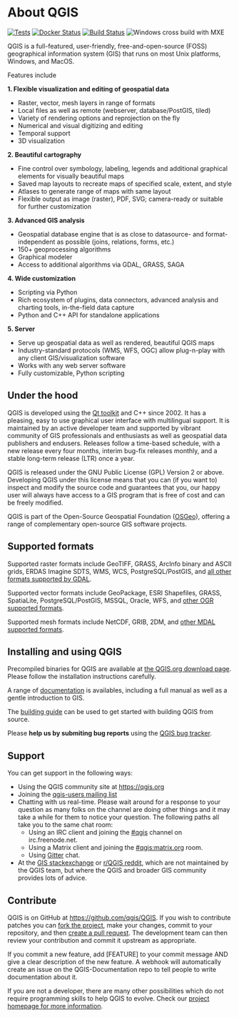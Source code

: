 # About QGIS

[![Tests](https://github.com/qgis/QGIS/workflows/QGIS%20tests/badge.svg)](https://github.com/qgis/QGIS/actions?query=workflow%3A%22QGIS+tests%22)
[![Docker Status](https://img.shields.io/docker/automated/qgis/qgis.svg)](https://hub.docker.com/r/qgis/qgis/tags)
[![Build Status](https://dev.azure.com/qgis/QGIS/_apis/build/status/qgis.QGIS?branchName=master)](https://dev.azure.com/qgis/QGIS/_build/latest?definitionId=1&branchName=master)
![Windows cross build with MXE](https://github.com/qgis/QGIS/workflows/Windows%20cross%20build%20with%20MXE/badge.svg)

QGIS is a full-featured, user-friendly, free-and-open-source (FOSS) geographical 
information system (GIS) that runs on most Unix platforms, Windows, and MacOS.

Features include

**1. Flexible visualization and editing of geospatial data**
* Raster, vector, mesh layers in range of formats
* Local files as well as remote (webserver, database/PostGIS, tiled)
* Variety of rendering options and reprojection on the fly
* Numerical and visual digitizing and editing
* Temporal support
* 3D visualization

**2. Beautiful cartography**
* Fine control over symbology, labeling, legends and additional graphical elements for visually beautiful maps
* Saved map layouts to recreate maps of specified scale, extent, and style
* Atlases to generate range of maps with same layout
* Flexible output as image (raster), PDF, SVG; camera-ready or suitable for further customization 

**3. Advanced GIS analysis**
* Geospatial database engine that is as close to datasource- and format-independent as possible (joins, relations, forms, etc.)
* 150+ geoprocessing algorithms
* Graphical modeler
* Access to additional algorithms via GDAL, GRASS, SAGA

**4. Wide customization**
* Scripting via Python
* Rich ecosystem of plugins, data connectors, advanced analysis and charting tools, in-the-field data capture
* Python and C++ API for standalone applications

**5. Server**
* Serve up geospatial data as well as rendered, beautiful QGIS maps
* Industry-standard protocols (WMS, WFS, OGC) allow plug-n-play with any client GIS/visualization software
* Works with any web server software
* Fully customizable, Python scripting

## Under the hood

QGIS is developed using the [Qt toolkit](https://qt.io) and C++ since 2002.  It has a pleasing, easy to use graphical
user interface with multilingual support. It is maintained by an active developer team and supported by vibrant community of GIS professionals and enthusiasts as well as geospatial data publishers and endusers. Releases follow a time-based schedule, with a new release every four months, interim bug-fix releases monthly, and a stable long-term release (LTR) once a year.

QGIS is released under the GNU Public License (GPL) Version 2 or above.
Developing QGIS under this license means that you can (if you want to) inspect
and modify the source code and guarantees that you, our happy user will always
have access to a GIS program that is free of cost and can be freely
modified.

QGIS is part of the Open-Source Geospatial Foundation ([OSGeo](https://www.osgeo.org/)), offering a range of complementary open-source GIS software projects.

## Supported formats

Supported raster formats include GeoTIFF, GRASS, ArcInfo binary and ASCII grids, ERDAS Imagine SDTS, WMS, WCS, PostgreSQL/PostGIS, and [all other formats supported by GDAL](https://gdal.org/drivers/raster/index.html).

Supported vector formats include GeoPackage, ESRI Shapefiles, GRASS, SpatiaLite, PostgreSQL/PostGIS, MSSQL, Oracle, WFS, and [other OGR supported formats](http://www.gdal.org/ogr_formats.html).

Supported mesh formats include NetCDF, GRIB, 2DM, and [other MDAL supported formats](https://github.com/lutraconsulting/MDAL#supported-formats).

## Installing and using QGIS

Precompiled binaries for QGIS are available at [the QGIS.org download page](https://www.qgis.org/en/site/forusers/download.html).
Please follow the installation instructions carefully.

A range of 
[documentation](https://qgis.org/en/docs/index.html) is availables, including a full manual as well as a gentle introduction to GIS.

The [building guide](INSTALL.md) can be used to get started with building QGIS from source.

Please **help us by submiting bug reports** using the [QGIS bug tracker](https://github.com/qgis/QGIS/issues/).

## Support
You can get support in the following ways:

 -  Using the QGIS community site at https://qgis.org
 -  Joining the [qgis-users mailing list](https://lists.osgeo.org/mailman/listinfo/qgis-user)
 -  Chatting with us real-time.
    Please wait around for a response to your question as many folks
    on the channel are doing other things and it may take a while for
    them to notice your question.
    The following paths all take you to the same chat room:
     - Using an IRC client and joining the [#qgis](http://webchat.freenode.net/?channels=#qgis) channel on irc.freenode.net.
     - Using a Matrix client and joining the [#qgis:matrix.org](http://matrix.to/#/#qgis:matrix.org) room.
     - Using [Gitter](https://gitter.im/qgis/QGIS?utm_source=badge&utm_medium=badge&utm_campaign=pr-badge&utm_content=badge) chat.
 - At the [GIS stackexchange](https://gis.stackexchange.com/) or [r/QGIS reddit](https://www.reddit.com/r/QGIS/), which are not maintained by the QGIS team, but where the QGIS and broader GIS community provides lots of advice.

## Contribute

QGIS is on GitHub at https://github.com/qgis/QGIS. If you wish to contribute
patches you can [fork the project](https://help.github.com/forking/), make your changes, commit to your
repository, and then [create a pull request](https://help.github.com/articles/creating-a-pull-request-from-a-fork/). The development team can then review your contribution and commit it upstream as appropriate.

If you commit a new feature, add [FEATURE] to your commit message AND give a clear description of the new feature. A webhook will automatically create an issue on the QGIS-Documentation repo to tell people to write documentation about it.

If you are not a developer, there are many other possibilities which do not require programming skills to help QGIS to evolve. Check our [project homepage for more information](http://qgis.org/en/site/getinvolved/index.html).
